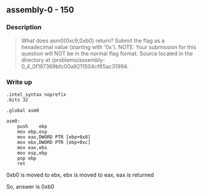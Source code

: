 ## assembly-0 - 150

### Description

> What does asm0(0xc9,0xb0) return? Submit the flag as a hexadecimal value (starting with '0x'). NOTE: Your submission for this question will NOT be in the normal flag format. Source located in the directory at /problems/assembly-0_4_0f197369bfc00a9211504cf65ac31994.

### Write up

```
.intel_syntax noprefix
.bits 32

.global asm0

asm0:
	push	ebp
	mov	ebp,esp
	mov	eax,DWORD PTR [ebp+0x8]
	mov	ebx,DWORD PTR [ebp+0xc]
	mov	eax,ebx
	mov	esp,ebp
	pop	ebp
	ret
```

0xb0 is moved to ebx, ebx is moved to eax, eax is returned

So, answer is 0xb0
